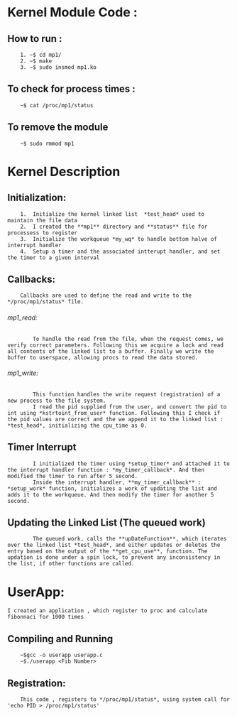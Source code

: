 # Kernel Module Code :
   ## How to run :
        1. ~$ cd mp1/
        2. ~$ make
        3. ~$ sudo insmod mp1.ko
   ## To check for process times :
        ~$ cat /proc/mp1/status
   ## To remove the module
        ~$ sudo rmmod mp1

# Kernel Description
   ## Initialization:
        1.  Initialize the kernel linked list  *test_head* used to maintain the file data
        2.  I created the **mp1** directory and **status** file for processess to register
        3.  Initialize the workqueue *my_wq* to handle bottom halve of interrupt handler
        4.  Setup a timer and the associated intterupt handler, and set the timer to a given interval
   ## Callbacks:
        Callbacks are used to define the read and write to the */proc/mp1/status* file.
   ###### mp1_read:
            To handle the read from the file, when the request comes, we verify correct parameters. Following this we acquire a lock and read all contents of the linked list to a buffer. Finally we write the buffer to userspace, allowing procs to read the data stored.
   ###### mp1_write:
            This function handles the write request (registration) of a new process to the file system. 
            I read the pid supplied from the user, and convert the pid to int using *kstrtoint_from_user* function. Following this I check if the pid values are correct and the we append it to the linked list : *test_head*, initializing the cpu_time as 0.
   ## Timer Interrupt
            I initialized the timer using *setup_timer* and attached it to the interrupt handler function : *my_timer_callback*. And then modified the timer to run after 5 second.
            Inside the interrupt handler, **my_timer_callback** : *setup_work* function, initializes a work of updating the list and adds it to the workqueue. And then modify the timer for another 5 second.
   ##  Updating the Linked List (The queued work)
            The queued work, calls the **upDateFunction**, which iterates over the linked list *test_head*, and either updates or deletes the entry based on the output of the **get_cpu_use**, function. The updation is done under a spin lock, to prevent any inconsistency in the list, if other functions are called.
# UserApp:
    I created an application , which register to proc and calculate fibonnaci for 1000 times
   ## Compiling and Running
        ~$gcc -o userapp userapp.c
        ~$./userapp <Fib Number>
   ## Registration:
        This code , registers to */proc/mp1/status*, using system call for 'echo PID > /proc/mp1/status'
        


